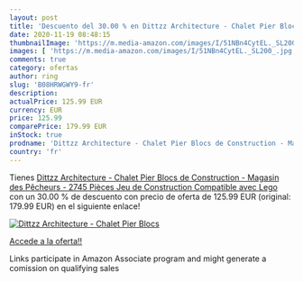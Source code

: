 ```yaml
---
layout: post
title: 'Descuento del 30.00 % en Dittzz Architecture - Chalet Pier Blocs '
date: 2020-11-19 08:48:15
thumbnailImage: 'https://m.media-amazon.com/images/I/51NBn4CytEL._SL200_.jpg'
images: [ 'https://m.media-amazon.com/images/I/51NBn4CytEL._SL200_.jpg' ]
comments: true
category: ofertas
author: ring
slug: 'B08HRWGWY9-fr'
description:
actualPrice: 125.99 EUR
currency: EUR
price: 125.99
comparePrice: 179.99 EUR
inStock: true
prodname: 'Dittzz Architecture - Chalet Pier Blocs de Construction - Magasin des Pêcheurs - 2745 Pièces Jeu de Construction Compatible avec Lego'
country: 'fr'
---
```


Tienes [Dittzz Architecture - Chalet Pier Blocs de Construction - Magasin des Pêcheurs - 2745 Pièces Jeu de Construction Compatible avec Lego](https://www.amazon.fr/dp/B08HRWGWY9/?tag=tolees0d-21) con un 30.00 % de descuento con precio de oferta de 125.99 EUR (original: 179.99 EUR) en el siguiente enlace!

[![Dittzz Architecture - Chalet Pier Blocs ](https://m.media-amazon.com/images/I/51NBn4CytEL._SL200_.jpg)](https://www.amazon.fr/dp/B08HRWGWY9/?tag=tolees0d-21)

[Accede a la oferta!!](https://www.amazon.fr/dp/B08HRWGWY9/?tag=tolees0d-21)

Links participate in Amazon Associate program and might generate a comission on qualifying sales


